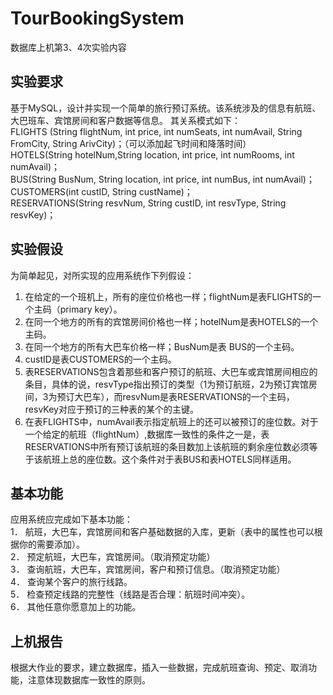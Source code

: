 # TourBookingSystem
数据库上机第3、4次实验内容


## 实验要求
基于MySQL，设计并实现一个简单的旅行预订系统。该系统涉及的信息有航班、大巴班车、宾馆房间和客户数据等信息。 
其关系模式如下：  
FLIGHTS (String flightNum, int price, int numSeats, int numAvail, String FromCity, String ArivCity)；（可以添加起飞时间和降落时间）   
HOTELS(String hotelNum,String location, int price, int numRooms, int numAvail)；  
BUS(String BusNum, String location, int price, int numBus, int numAvail)；  
CUSTOMERS(int custID, String custName)；  
RESERVATIONS(String resvNum, String custID, int resvType, String resvKey)；  

## 实验假设
为简单起见，对所实现的应用系统作下列假设：
  1.	在给定的一个班机上，所有的座位价格也一样；flightNum是表FLIGHTS的一个主码（primary key）。 
  2.	在同一个地方的所有的宾馆房间价格也一样；hotelNum是表HOTELS的一个主码。 
  3.	在同一个地方的所有大巴车价格一样；BusNum是表 BUS的一个主码。 
  4.	custID是表CUSTOMERS的一个主码。 
  5.	表RESERVATIONS包含着那些和客户预订的航班、大巴车或宾馆房间相应的条目，具体的说，resvType指出预订的类型（1为预订航班，2为预订宾馆房间，3为预订大巴车），而resvNum是表RESERVATIONS的一个主码，resvKey对应于预订的三种表的某个的主键。 
  6.	在表FLIGHTS中，numAvail表示指定航班上的还可以被预订的座位数。对于一个给定的航班（flightNum）,数据库一致性的条件之一是，表RESERVATIONS中所有预订该航班的条目数加上该航班的剩余座位数必须等于该航班上总的座位数。这个条件对于表BUS和表HOTELS同样适用。 

## 基本功能
应用系统应完成如下基本功能：  
  1．	航班，大巴车，宾馆房间和客户基础数据的入库，更新（表中的属性也可以根据你的需要添加）。   
  2．	预定航班，大巴车，宾馆房间。（取消预定功能）   
  3．	查询航班，大巴车，宾馆房间，客户和预订信息。（取消预定功能）   
  4．	查询某个客户的旅行线路。   
  5．	检查预定线路的完整性（线路是否合理：航班时间冲突）。   
  6．	其他任意你愿意加上的功能。   

## 上机报告
根据大作业的要求，建立数据库，插入一些数据，完成航班查询、预定、取消功能，注意体现数据库一致性的原则。
